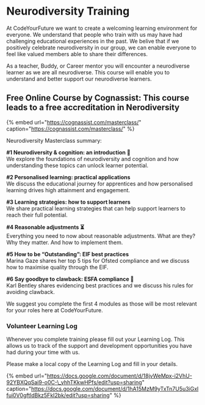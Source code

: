 # Neurodiversity Training

At CodeYourFuture we want to create a welcoming learning environment for everyone. We understand that people who train with us may have had challenging educational experiences in the past. We belive that if we positively celebrate neurodiversity in our group, we can enable everyone to feel like valued members able to share their differences.

As a teacher, Buddy, or Career mentor you will encounter a neurodiverse learner as we are all neurodiverse. This course will enable you to understand and better support our neurodiverse learners.

## Free Online Course by Cognassist: This course leads to a free accreditation in Nerodiversity  

{% embed url="https://cognassist.com/masterclass/" caption="https://cognassist.com/masterclass/" %}

  
Neurodiversity Masterclass summary: 

**\#1 Neurodiversity & cognition: an introduction 🧠**  
We explore the foundations of neurodiversity and cognition and how understanding these topics can unlock learner potential.

**\#2 Personalised learning: practical applications**  
We discuss the educational journey for apprentices and how personalised learning drives high attainment and engagement.

**\#3 Learning strategies: how to support learners**  
We share practical learning strategies that can help support learners to reach their full potential.

**\#4 Reasonable adjustments ⏳**  
Everything you need to now about reasonable adjustments. What are they? Why they matter. And how to implement them.  
  
**\#5 How to be “Outstanding”: EIF best practices**  
Marina Gaze shares her top 5 tips for Ofsted compliance and we discuss how to maximise quality through the EIF.

**\#6 Say goodbye to clawback: ESFA compliance 📝**  
Karl Bentley shares evidencing best practices and we discuss his rules for avoiding clawback.

We suggest you complete the first 4 modules as those will be most relevant for your roles here at CodeYourFuture.   


### Volunteer Learning Log

Whenever you complete training please fill out your Learning Log. This allows us to track of the support and development opportunities you have had during your time with us.   
  
Please make a local copy of the Learning Log and fill in your details.  

{% embed url="https://docs.google.com/document/d/18jvWeMpx-i2VhU-92YBXQqSai9-o0C-\_yhhTKkwHPfs/edit?usp=sharing" caption="https://docs.google.com/document/d/1hA15MzM9yTxTn7U5u3iGxlfui0V0gftldBkz5FkI2bk/edit?usp=sharing" %}





